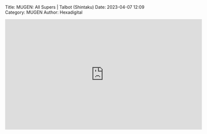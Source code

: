 Title: MUGEN: All Supers | Talbot (Shintaku)
Date: 2023-04-07 12:09
Category: MUGEN
Author: Hexadigital

<center><iframe src="https://www.youtube.com/embed/X_rLDOrgs2U?feature=oembed" allow="accelerometer; autoplay; encrypted-media; gyroscope; picture-in-picture" width="640" height="360" frameborder="0"></iframe>


